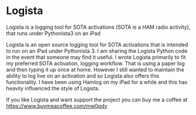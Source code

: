 # Logista
Logista is a logging tool for SOTA activations (SOTA is a HAM radio activity), that runs under Pythonista3 on an iPad

Logista is an open source logging tool for SOTA activations that is intended to run on an iPad under Pythonista 3. I am sharing the Logista Python code in the event that someone may find it useful.
I wrote Logista primarily to fit my preferred SOTA activation, logging workflow. That is using a paper log and then typing it up once at home. However I still wanted to maintain the ability to log live on an activation and so Logista also offers this functionality. I have been using Hamlog on my iPad for a while and this has heavily influenced the style of Logista.

If you like Logista and want support the project you can buy me a coffee at https://www.buymeacoffee.com/mw0pdv



